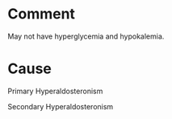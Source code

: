 # Comment

May not have hyperglycemia and hypokalemia.

# Cause

Primary Hyperaldosteronism

Secondary Hyperaldosteronism
